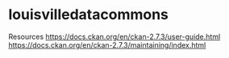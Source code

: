 # louisvilledatacommons

Resources
https://docs.ckan.org/en/ckan-2.7.3/user-guide.html
https://docs.ckan.org/en/ckan-2.7.3/maintaining/index.html